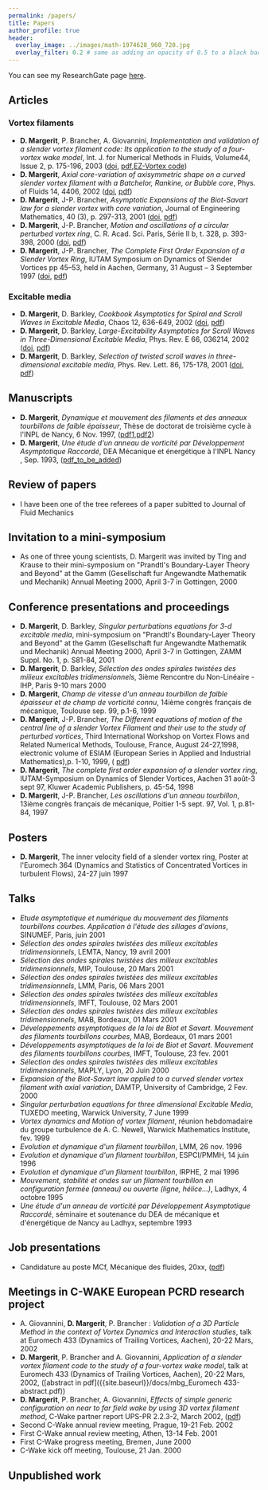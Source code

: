 ```yaml
---
permalink: /papers/
title: Papers
author_profile: true
header:
  overlay_image: ../images/math-1974628_960_720.jpg
  overlay_filter: 0.2 # same as adding an opacity of 0.5 to a black background
---
```


<!--- comment -->


You can see my ResearchGate page [here](https://www.researchgate.net/profile/Daniel-Margerit).

## Articles

### Vortex filaments
- **D. Margerit**, P. Brancher, A. Giovannini, *Implementation and validation of a slender vortex filament code: Its application to the study of a four-vortex wake model*, 
     Int. J. for Numerical Methods in Fluids, Volume44, Issue 2, p. 175-196, 2003
   ([doi]( https://doi.org/10.1002/fld.634),
    [pdf]({{site.baseurl}}/docs/crowdaniel.pdf),[EZ-Vortex code](https://github.com/danielmargerit/ezvortex))
    <!---https://core.ac.uk/download/pdf/185271168.pdf -->
- **D. Margerit**, *Axial core-variation of axisymmetric shape on a curved slender vortex filament with a Batchelor, Rankine, or Bubble core*, 
    Phys. of Fluids 14, 4406, 2002
   ([doi](https://doi.org/10.1063/1.1516210),
    [pdf]({{site.baseurl}}/docs/pof.pdf))
- **D. Margerit**, J-P. Brancher, *Asymptotic Expansions of the Biot-Savart law for a slender vortex with core variation*, Journal of Engineering Mathematics, 40 (3), p. 297-313, 2001
   ([doi](https://doi.org/10.1023/A:1017598528328),
    [pdf]({{site.baseurl}}/docs/biotnn.pdf))
- **D. Margerit**, J-P. Brancher, *Motion and oscillations of a circular perturbed vortex ring*, C. R. Acad. Sci. Paris, Série II b, t. 328, p. 393-398, 2000
   ([doi]( 
10.1016/S1620-7742(00)00046-5),
    [pdf]({{site.baseurl}}/docs/Motion_and_oscillations_of_a_circular.pdf))
- **D. Margerit**, J-P. Brancher, *The Complete First Order Expansion of a Slender Vortex Ring*, IUTAM Symposium on Dynamics of Slender Vortices pp 45–53, held in Aachen, Germany, 31 August – 3 September 1997
   ([doi]( 
10.1007/978-94-011-5042-2_4),
    [pdf]({{site.baseurl}}/docs/iutam_slender_vortex_dm.pdf))

### Excitable media
<!--- https://warwick.ac.uk/fac/sci/maths/people/staff/dwight_barkley/home_page/  -->
- **D. Margerit**, D. Barkley, *Cookbook Asymptotics for Spiral and Scroll Waves in Excitable Media*, Chaos 12, 636-649, 2002
   ([doi](https://doi.org/10.1063/1.1494875),
    [pdf]({{site.baseurl}}/docs/chaos.pdf))
- **D. Margerit**, D. Barkley, *Large-Excitability Asymptotics for Scroll Waves in Three-Dimensional Excitable Media*, Phys. Rev. E 66, 036214, 2002
   ([doi](https://doi.org/10.1103/PhysRevE.66.036214),
    [pdf]({{site.baseurl}}/docs/pre.pdf))
- **D. Margerit**, D. Barkley, *Selection of twisted scroll waves in three-dimensional excitable media*, Phys. Rev. Lett. 86, 175-178, 2001
   ([doi](https://doi.org/10.1103/physrevlett.86.175),
    [pdf]({{site.baseurl}}/docs/prl.pdf))


## Manuscripts
- **D. Margerit**, *Dynamique et mouvement des filaments et des anneaux tourbillons de faible épaisseur*, Thèse de doctorat de troisième cycle à l'INPL de Nancy, 6 Nov. 1997, 
([pdf1]({{site.baseurl}}/docs/PhDThesis_D.Margerit_1997INPL132N.pdf),[pdf2]({{site.baseurl}}/docs/INPL_T_1997_MARGERIT_D.pdf))
- **D. Margerit**, *Une étude d'un anneau de vorticité par Développement  Asymptotique Raccordé*,  DEA  Mécanique et énergétique à l'INPL Nancy , Sep. 1993,
([pdf_to_be_added]({{site.baseurl}}/docs/xxx.pdf))

## Review of papers
- I have been one of the tree referees of a paper subitted to Journal of Fluid Mechanics

## Invitation to a mini-symposium
- As one of three young scientists, D. Margerit was invited by Ting and Krause to their mini-symposium on "Prandtl's Boundary-Layer Theory and Beyond" at the
Gamm (Gesellschaft fur Angewandte Mathematik und Mechanik) Annual Meeting 2000, April 3-7 in Gottingen, 2000

## Conference presentations and proceedings
<!--- http://nonlineaire.univ-lille1.fr/SNL/media/2008/CR/ComptesRendusRNL2008.pdf  -->
- **D. Margerit**, D. Barkley, *Singular perturbations equations for 3-d excitable media*, mini-symposium on "Prandtl's Boundary-Layer Theory and Beyond" 
     at the Gamm (Gesellschaft fur Angewandte Mathematik und Mechanik) Annual Meeting 2000, April 3-7 in Gottingen, ZAMM Suppl. No. 1, p. S81-84, 2001 
- **D. Margerit**, D. Barkley, *Sélection des ondes spirales twistées des milieux excitables tridimensionnels*, 3ième Rencontre du Non-Linéaire - IHP, Paris 9-10 mars 2000
- **D. Margerit**, *Champ de vitesse d'un anneau tourbillon de faible épaisseur et de champ de vorticité connu*, 14ième congrès français de mécanique, Toulouse sep. 99, p.1-6, 1999
- **D. Margerit**, J-P. Brancher, *The Different equations of motion of the central line of a slender Vortex Filament and their use to the study of perturbed vortices*, 
    Third International Workshop on Vortex Flows and Related Numerical Methods, Toulouse, France, August 24-27,1998, electronic volume of ESIAM 
   (European Series in Applied and Industrial Mathematics),p. 1-10, 1999, (
    [pdf]({{site.baseurl}}/docs/margerit_esaim_1999.pdf))
- **D. Margerit**, *The complete first order expansion of a slender vortex ring*, IUTAM-Symposium on Dynamics of Slender Vortices, Aachen 31 août-3 sept 97, Kluwer Academic Publishers, p. 45-54, 1998
- **D. Margerit**, J-P. Brancher, *Les oscillations d'un anneau tourbillon*, 13ième congrès français de mécanique, Poitier 1-5 sept. 97, Vol. 1, p.81-84, 1997

## Posters
- **D. Margerit**, The inner velocity field of a slender vortex ring, Poster at l'Euromech 364 (Dynamics and Statistics of Concentrated Vortices in turbulent Flows), 24-27 juin 1997

## Talks
- *Etude asymptotique et numérique du mouvement des filaments tourbillons courbes. Application à l'étude des sillages d'avions*, SINUMEF, Paris, juin 2001
- *Sélection des ondes spirales twistées  des milieux excitables tridimensionnels*, LEMTA, Nancy, 19 avril 2001
- *Sélection des ondes spirales twistées  des milieux excitables tridimensionnels*, MIP, Toulouse, 20 Mars 2001
- *Sélection des ondes spirales twistées  des milieux excitables tridimensionnels*, LMM, Paris, 06 Mars 2001 
- *Sélection des ondes spirales twistées  des milieux excitables tridimensionnels*, IMFT, Toulouse, 02 Mars 2001
- *Sélection des ondes spirales twistées  des milieux excitables tridimensionnels*, MAB, Bordeaux, 01 Mars 2001
- *Développements asymptotiques de la loi de Biot et Savart. Mouvement des filaments tourbillons courbes*, MAB, Bordeaux, 01 mars 2001
- *Développements asymptotiques de la loi de Biot et Savart. Mouvement des filaments tourbillons courbes*, IMFT, Toulouse, 23 fev. 2001
- *Sélection des ondes spirales twistées  des milieux excitables tridimensionnels*, MAPLY, Lyon, 20 Juin 2000
- *Expansion of the Biot-Savart law applied to a curved slender vortex filament with axial variation*, DAMTP, University of Cambridge, 2 Fev. 2000
- *Singular perturbation equations for three dimensional Excitable Media*, TUXEDO meeting, Warwick University, 7 June 1999
- *Vortex dynamics and Motion of vortex filament*, réunion hebdomadaire du groupe turbulence de A. C. Newell, Warwick Mathematics Institute, fev. 1999
- *Evolution et dynamique d'un filament tourbillon*, LMM, 26 nov. 1996
- *Evolution et dynamique d'un filament tourbillon*, ESPCI/PMMH, 14 juin 1996
- *Evolution et dynamique d'un filament tourbillon*, IRPHE, 2 mai 1996
- *Mouvement, stabilité et ondes sur un filament tourbillon en configuration fermée (anneau) ou ouverte (ligne, hélice...)*, Ladhyx, 4 octobre 1995
- *Une étude d'un anneau de vorticité par Développement Asymptotique Raccordé*, séminaire et soutenance du DEA de mécanique et d'énergétique de Nancy au Ladhyx, septembre 1993

## Job presentations
- Candidature au poste MCf, Mécanique des fluides, 20xx, 
([pdf]({{site.baseurl}}/docs/audition_mdc.pdf))

## Meetings in C-WAKE European PCRD research project
- A. Giovannini, **D. Margerit**, P. Brancher : *Validation of a 3D Particle Method in the context of Vortex Dynamics and Interaction studies*, talk at Euromech 433 (Dynamics of Trailing Vortices, Aachen), 20-22 Mars, 2002
- **D. Margerit**, P. Brancher and A. Giovannini, *Application of a slender vortex filament code to the study of a four-vortex wake model*, talk at Euromech 433 (Dynamics of Trailing Vortices, Aachen), 20-22 Mars, 2002, 
([abstract in pdf]({{site.baseurl}}/docs/mbg_Euromech 433-abstract.pdf)) 
- **D. Margerit**, P. Brancher, A. Giovannini, *Effects of simple generic configuration on near to far field wake by using 3D vortex filament method*, C-Wake partner report UPS-PR 2.2.3-2, March 2002, ([pdf]({{site.baseurl}}/docs/CWreport1.pdf))
- Second C-Wake annual review meeting, Prague, 19-21 Feb. 2002
- First C-Wake annual review meeting, Athen, 13-14 Feb. 2001
- First C-Wake progress meeting, Bremen, June 2000
- C-Wake kick off meeting, Toulouse, 21 Jan. 2000


<!--- ## MdC Dossier -->

## Unpublished work
